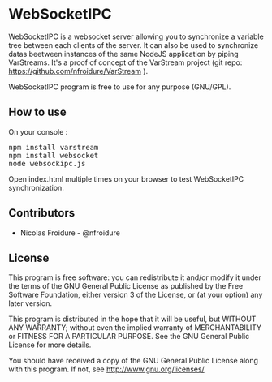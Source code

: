 WebSocketIPC
============

WebSocketIPC is a websocket server allowing you to synchronize a variable tree between each clients of the server.
It can also be used to synchronize datas beetween instances of the same NodeJS application by piping VarStreams.
It's a proof of concept of the VarStream project (git repo: https://github.com/nfroidure/VarStream ).

WebSocketIPC program is free to use for any purpose (GNU/GPL).

How to use
-------------
On your console :
<pre>
npm install varstream
npm install websocket
node websockipc.js 
</pre>

Open index.html multiple times on your browser to test WebSocketIPC synchronization.

Contributors
-------------
* Nicolas Froidure - @nfroidure

License
-------
This program is free software: you can redistribute it and/or modify it under the terms of the GNU General Public License as published by the Free Software Foundation, either version 3 of the License, or (at your option) any later version.

This program is distributed in the hope that it will be useful, but WITHOUT ANY WARRANTY; without even the implied warranty of MERCHANTABILITY or FITNESS FOR A PARTICULAR PURPOSE.  See the GNU General Public License for more details.

You should have received a copy of the GNU General Public License along with this program.  If not, see <http://www.gnu.org/licenses/>
